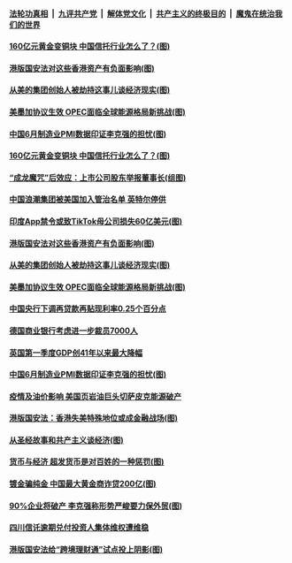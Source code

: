 ####  [法轮功真相](../../../../basic/blob/master/README.md?t=07021802) &nbsp;|&nbsp; [九评共产党](../../../../9ping.md/blob/master/README.md?t=07021802) &nbsp;|&nbsp; [解体党文化](../../../../jtdwh.md/blob/master/README.md?t=07021802)  &nbsp;|&nbsp; [共产主义的终极目的](../../../../gczydzjmd.md/blob/master/README.md?t=07021802) &nbsp;|&nbsp; [魔鬼在统治我们的世界](../../../../mgztzwmdsj.md/blob/master/README.md?t=07021802) 

#### [160亿元黄金变铜块 中国信托行业怎么了？(图)](../pages/p5/938358.md?t=07021802) 

#### [港版国安法对这些香港资产有负面影响(图)](../pages/p5/938357.md?t=07021802) 

#### [从美的集团创始人被劫持这事儿谈经济现实(图)](../pages/p5/938344.md?t=07021802) 

#### [美墨加协议生效 OPEC面临全球能源格局新挑战(图)](../pages/p5/938340.md?t=07021802) 


#### [中国6月制造业PMI数据印证李克强的担忧(图)](../pages/p5/938245.md?t=07021802) 

#### [160亿元黄金变铜块 中国信托行业怎么了？(图)](../pages/p5/938358.md?t=07021802) 

#### [“成龙魔咒”后效应：上市公司股东举报董事长(组图)](../pages/p5/938368.md?t=07021802) 

#### [中国浪潮集团被美国加入管治名单 英特尔停供](../pages/p5/938365.md?t=07021802) 

#### [印度App禁令或致TikTok母公司损失60亿美元(图)](../pages/p5/938364.md?t=07021802) 

#### [港版国安法对这些香港资产有负面影响(图)](../pages/p5/938357.md?t=07021802) 

#### [从美的集团创始人被劫持这事儿谈经济现实(图)](../pages/p5/938344.md?t=07021802) 

#### [美墨加协议生效 OPEC面临全球能源格局新挑战(图)](../pages/p5/938340.md?t=07021802) 


#### [中国央行下调再贷款再贴现利率0.25个百分点](../pages/p5/938264.md?t=07021802) 

#### [德国商业银行考虑进一步裁员7000人](../pages/p5/938262.md?t=07021802) 

#### [英国第一季度GDP创41年以来最大降幅](../pages/p5/938261.md?t=07021802) 

#### [中国6月制造业PMI数据印证李克强的担忧(图)](../pages/p5/938245.md?t=07021802) 

#### [疫情及油价影响 美国页岩油巨头切萨皮克能源破产](../pages/p5/938232.md?t=07021802) 

#### [港版国安法：香港失美特殊地位或成金融战场(图)](../pages/p5/938230.md?t=07021802) 

#### [从圣经故事和共产主义谈经济(图)](../pages/p5/938133.md?t=07021802) 

#### [货币与经济 超发货币是对百姓的一种惩罚(图)](../pages/p5/938130.md?t=07021802) 

#### [镀金骗纯金 中国最大黄金商诈贷200亿(图)](../pages/p5/938160.md?t=07021802) 

#### [90%企业将破产 李克强称形势严峻要力保外贸(图)](../pages/p5/938142.md?t=07021802) 

#### [四川信讬逾期兑付投资人集体维权遭维稳](../pages/p5/938159.md?t=07021802) 

#### [港版国安法给“跨境理财通”试点投上阴影(图)](../pages/p5/938156.md?t=07021802) 

